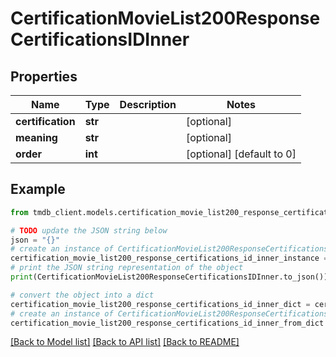 # CertificationMovieList200ResponseCertificationsIDInner


## Properties

Name | Type | Description | Notes
------------ | ------------- | ------------- | -------------
**certification** | **str** |  | [optional] 
**meaning** | **str** |  | [optional] 
**order** | **int** |  | [optional] [default to 0]

## Example

```python
from tmdb_client.models.certification_movie_list200_response_certifications_id_inner import CertificationMovieList200ResponseCertificationsIDInner

# TODO update the JSON string below
json = "{}"
# create an instance of CertificationMovieList200ResponseCertificationsIDInner from a JSON string
certification_movie_list200_response_certifications_id_inner_instance = CertificationMovieList200ResponseCertificationsIDInner.from_json(json)
# print the JSON string representation of the object
print(CertificationMovieList200ResponseCertificationsIDInner.to_json())

# convert the object into a dict
certification_movie_list200_response_certifications_id_inner_dict = certification_movie_list200_response_certifications_id_inner_instance.to_dict()
# create an instance of CertificationMovieList200ResponseCertificationsIDInner from a dict
certification_movie_list200_response_certifications_id_inner_from_dict = CertificationMovieList200ResponseCertificationsIDInner.from_dict(certification_movie_list200_response_certifications_id_inner_dict)
```
[[Back to Model list]](../README.md#documentation-for-models) [[Back to API list]](../README.md#documentation-for-api-endpoints) [[Back to README]](../README.md)



